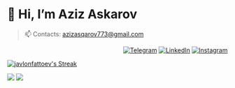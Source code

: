 

# 👋 Hi, I’m Aziz Askarov
> 📫 Contacts: azizasqarov773@gmail.com


<p align="end">
<a href="https://t.me/azizaskarow"><img alt="Telegram" src="https://img.shields.io/badge/telegram-gray?style=flat-square&logo=telegram"></a>
<a href="https://www.linkedin.com/in/azizaskrow/"><img alt="LinkedIn" src="https://img.shields.io/badge/LinkedIn-gray?style=flat-square&logo=linkedin"></a>
<a href="https://instagram.com/azizaskarovv"><img alt="Instagram" src="https://img.shields.io/badge/instagram-gray?style=flat-square&logo=instagram"></a>
</p>



[![javlonfattoev's Streak](https://github-readme-streak-stats.herokuapp.com?user=javlonfattoev&theme=dark&date_format=M%20j%5B%2C%20Y%5D&border=FFFFFF&ring=3722DD)](https://git.io/streak-stats)

[![](https://komarev.com/ghpvc/?username=javlonfattoev&color=orange&label=Profile%20Views)](https://github.com/javlonfattoev/javlonfattoev)
[![](https://img.shields.io/github/followers/javlonfattoev?label=GitHub%20Followers)](https://github.com/javlonfattoev)
